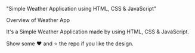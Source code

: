 "Simple Weather Application using HTML, CSS & JavaScript"

Overview of Weather App

It's a Simple Weather Application made by using HTML, CSS & JavaScript.

Show some ❤️ and ⭐ the repo if you like the design.
